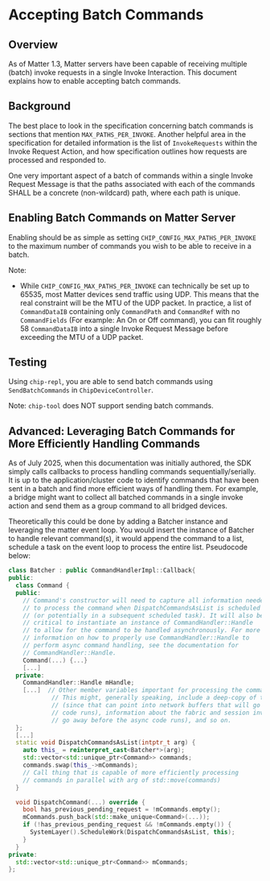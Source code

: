 # Accepting Batch Commands

## Overview

As of Matter 1.3, Matter servers have been capable of receiving multiple (batch)
invoke requests in a single Invoke Interaction. This document explains how to
enable accepting batch commands.

## Background

The best place to look in the specification concerning batch commands is
sections that mention `MAX_PATHS_PER_INVOKE`. Another helpful area in the
specification for detailed information is the list of `InvokeRequests` within
the Invoke Request Action, and how specification outlines how requests are
processed and responded to.

One very important aspect of a batch of commands within a single Invoke Request
Message is that the paths associated with each of the commands SHALL be a
concrete (non-wildcard) path, where each path is unique.

## Enabling Batch Commands on Matter Server

Enabling should be as simple as setting `CHIP_CONFIG_MAX_PATHS_PER_INVOKE` to
the maximum number of commands you wish to be able to receive in a batch.

Note:

-   While `CHIP_CONFIG_MAX_PATHS_PER_INVOKE` can technically be set up to 65535,
    most Matter devices send traffic using UDP. This means that the real
    constraint will be the MTU of the UDP packet. In practice, a list of
    `CommandDataIB` containing only `CommandPath` and `CommandRef` with no
    `CommandFields` (For example: An On or Off command), you can fit roughly 58
    `CommandDataIB` into a single Invoke Request Message before exceeding the
    MTU of a UDP packet.

## Testing

Using `chip-repl`, you are able to send batch commands using `SendBatchCommands`
in `ChipDeviceController`.

Note: `chip-tool` does NOT support sending batch commands.

## Advanced: Leveraging Batch Commands for More Efficiently Handling Commands

As of July 2025, when this documentation was initially authored, the SDK simply
calls callbacks to process handling commands sequentially/serially. It is up to
the application/cluster code to identify commands that have been sent in a batch
and find more efficient ways of handling them. For example, a bridge might want
to collect all batched commands in a single invoke action and send them as a
group command to all bridged devices.

Theoretically this could be done by adding a Batcher instance and leveraging the
matter event loop. You would insert the instance of Batcher to handle relevant
command(s), it would append the command to a list, schedule a task on the event
loop to process the entire list. Pseudocode below:

```cpp
class Batcher : public CommandHandlerImpl::Callback{
public:
  class Command {
  public:
    // Command's constructor will need to capture all information needed
    // to process the command when DispatchCommandsAsList is scheduled
    // (or potentially in a subsequent scheduled task). It will also be
    // critical to instantiate an instance of CommandHandler::Handle
    // to allow for the command to be handled asynchronously. For more
    // information on how to properly use CommandHandler::Handle to
    // perform async command handling, see the documentation for
    // CommandHandler::Handle.
    Command(...) {...}
    [...]
  private:
    CommandHandler::Handle mHandle;
    [...]  // Other member variables important for processing the command.
            // This might, generally speaking, include a deep-copy of the command payload
            // (since that can point into network buffers that will go away before the async
            // code runs), information about the fabric and session involved (since both might
            // go away before the async code runs), and so on.
  };
  [...]
  static void DispatchCommandsAsList(intptr_t arg) {
    auto this_ = reinterpret_cast<Batcher*>(arg);
    std::vector<std::unique_ptr<Command>> commands;
    commands.swap(this_->mCommands);
    // Call thing that is capable of more efficiently processing
    // commands in parallel with arg of std::move(commands)
  }

  void DispatchCommand(...) override {
    bool has_previous_pending_request = !mCommands.empty();
    mCommands.push_back(std::make_unique<Command>(...));
    if (!has_previous_pending_request && !mCommands.empty()) {
      SystemLayer().ScheduleWork(DispatchCommandsAsList, this);
    }
  }
private:
  std::vector<std::unique_ptr<Command>> mCommands;
};
```

